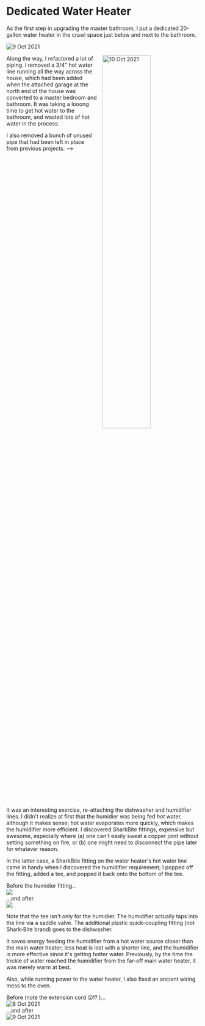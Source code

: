 # Dedicated Water Heater

As the first step in upgrading the master bathroom, I put a dedicated 20-gallon water heater in the crawl space just below and next to the bathroom.

![](images/IMG_3094.jpg "9 Oct 2021")

<style>
.clearfix::after {
  content: "";
  clear: both;
  display: table;
}
</style>
<div class="clearfix">
<img src="images/IMG_3095.jpg" alt="10 Oct 2021" width="50%" style="float:right; margin-left:15px">
Along the way, I refactored a lot of piping. I removed a 3/4" hot water line running all the way across the house, which had been added when the attached garage at the north end of the house was converted to a master bedroom and bathroom.  It was taking a looong time to get hot water to the bathroom, and wasted lots of hot water in the process.

I also removed a bunch of unused pipe that had been left in place from previous projects. -->
</div>

It was an interesting exercise, re-attaching the dishwasher and humidifier lines. I didn't realize at first that the humidier was being fed *hot* water, although it makes sense; hot water evaporates more quickly, which makes the humidifier more efficient.  I discovered SharkBite fittings, expensive but awesome, especially where (a) one can't easily sweat a copper joint without setting something on fire, or (b) one might need to disconnect the pipe later for whatever reason. 

In the latter case, a SharkBite fitting on the water heater's hot water line came in handy when I discovered the humidifier requirement; I popped off the fitting, added a tee, and popped it back onto the bottom of the tee.

<div class="img-row"> 
 <div class="img-gallery">
    <div> Before the humidier fitting... </div>
   <img src="images/2021-10-09-water-heater-install-hookup-IMG_3093.JPG">
 </div>
 <div class="img-gallery">
    <div>...and after </div>
   <img src="images/IMG_3170.JPG">
 </div>
</div>

Note that the tee isn't only for the humidier.  The humidifier actually taps into the line via a saddle valve.  The additional plastic quick-coupling fitting (not Shark-Bite brand) goes to the dishwasher.

It saves energy feeding the humidifier from a hot water source closer than the main water heater; less heat is lost with a shorter line, and the humidifier is more effective since it's getting hotter water.  Previously, by the time the trickle of water reached the humidifier from the far-off main water heater, it was merely warm at best.

Also, while running power to the water heater, I also fixed an ancient wiring mess to the oven.

<div class="img-row"> 
  <div class="img-gallery">
    <div>Before (note the extension cord 😮⁉️ )... </div>
    <img src="images/2021-10-08-water-heater-install-wiring-before-IMG_3089.jpg" alt="8 Oct 2021">
  </div>
  <div class="img-gallery">
    <div> ...and after </div>
    <img src="images/2021-10-09-water-heater-install-wiring-after-IMG_3091.jpg"  alt="9 Oct 2021">
  </div>
</div>

